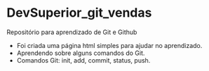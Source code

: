 # DevSuperior_git_vendas
Repositório para aprendizado de Git e Github

- Foi criada uma página html simples para ajudar no aprendizado.
- Aprendendo sobre alguns comandos do Git.
- Comandos Git: init, add, commit, status, push.



